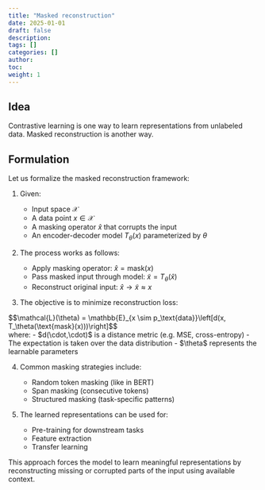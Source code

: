 ```yaml
---
title: "Masked reconstruction"
date: 2025-01-01
draft: false
description:
tags: []
categories: []
author:
toc:
weight: 1
---
```


## Idea
Contrastive learning is one way to learn representations from unlabeled data. Masked reconstruction is another way.

## Formulation
Let us formalize the masked reconstruction framework:

1. Given:
   - Input space $\mathcal{X}$ 
   - A data point $x \in \mathcal{X}$
   - A masking operator $\hat{x}$ that corrupts the input
   - An encoder-decoder model $T_\theta(x)$ parameterized by $\theta$

2. The process works as follows:
   - Apply masking operator: $\hat{x} = \text{mask}(x)$
   - Pass masked input through model: $\tilde{x} = T_\theta(\hat{x})$
   - Reconstruct original input: $\hat{x} \rightarrow \tilde{x} \approx x$

3. The objective is to minimize reconstruction loss:
<div class="math-katex">
   $$\mathcal{L}(\theta) = \mathbb{E}_{x \sim p_\text{data}}\left[d(x, T_\theta(\text{mask}(x)))\right]$$
   </div>
   where:
   - $d(\cdot,\cdot)$ is a distance metric (e.g. MSE, cross-entropy)
   - The expectation is taken over the data distribution
   - $\theta$ represents the learnable parameters

4. Common masking strategies include:
   - Random token masking (like in BERT)
   - Span masking (consecutive tokens)
   - Structured masking (task-specific patterns)

5. The learned representations can be used for:
   - Pre-training for downstream tasks
   - Feature extraction
   - Transfer learning

This approach forces the model to learn meaningful representations by reconstructing missing or corrupted parts of the input using available context.